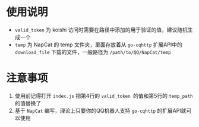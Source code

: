 # 使用说明
- `valid_token` 为 koishi 访问时需要在路径中添加的用于验证的值，建议随机生成一个
- `temp` 为 NapCat 的 temp 文件夹，里面存放着从 `go-cqhttp` 扩展API中的 `download_file` 下载的文件，一般路径为 `/path/to/QQ/NapCat/temp`

# 注意事项
1. 使用前记得打开 `index.js` 把第4行的 `valid_token `的值和第5行的 `temp_path` 的值替换了
2. 基于 `NapCat` 编写，理论上只要你的QQ机器人支持 `go-cqhttp` 的扩展API就可以使用
